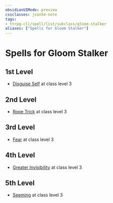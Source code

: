 ```yaml
---
obsidianUIMode: preview
cssclasses: json5e-note
tags:
- ttrpg-cli/spell/list/subclass/gloom-stalker
aliases: ["Spells for Gloom Stalker"]
---
```

# Spells for Gloom Stalker

## 1st Level

- [Disguise Self](3-Mechanics/CLI/spells/disguise-self-xphb.md "XPHB") at class level 3

## 2nd Level

- [Rope Trick](3-Mechanics/CLI/spells/rope-trick-xphb.md "XPHB") at class level 3

## 3rd Level

- [Fear](3-Mechanics/CLI/spells/fear-xphb.md "XPHB") at class level 3

## 4th Level

- [Greater Invisibility](3-Mechanics/CLI/spells/greater-invisibility-xphb.md "XPHB") at class level 3

## 5th Level

- [Seeming](3-Mechanics/CLI/spells/seeming-xphb.md "XPHB") at class level 3